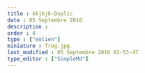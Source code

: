 ```yaml
---
title : kkjkjk-Duplic
date : 05 Septembre 2016
description : 
order : 4
type : ["eolien"]
miniature : frog.jpg
last_modified : 05 Septembre 2016 02-53-47
type_editor : ["SimpleMd"]
---
```

